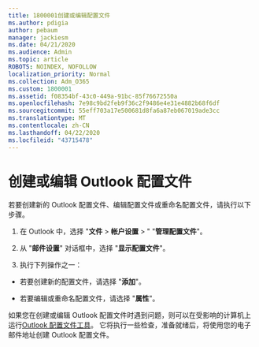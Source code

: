 ```yaml
---
title: 1800001创建或编辑配置文件
ms.author: pdigia
author: pebaum
manager: jackiesm
ms.date: 04/21/2020
ms.audience: Admin
ms.topic: article
ROBOTS: NOINDEX, NOFOLLOW
localization_priority: Normal
ms.collection: Adm_O365
ms.custom: 1800001
ms.assetid: f08354bf-43c0-449a-91bc-85f76672550a
ms.openlocfilehash: 7e98c9bd2feb9f36c2f9486e4e31e4882b68f6df
ms.sourcegitcommit: 55eff703a17e500681d8fa6a87eb067019ade3cc
ms.translationtype: MT
ms.contentlocale: zh-CN
ms.lasthandoff: 04/22/2020
ms.locfileid: "43715478"
---
```

# <a name="create-or-edit-an-outlook-profile"></a>创建或编辑 Outlook 配置文件

若要创建新的 Outlook 配置文件、编辑配置文件或重命名配置文件，请执行以下步骤。
  
1. 在 Outlook 中，选择 "**文件** \> **帐户设置** \> " "**管理配置文件**"。
    
2. 从 "**邮件设置**" 对话框中，选择 "**显示配置文件**"。
    
3. 执行下列操作之一：
    
  - 若要创建新的配置文件，请选择 "**添加**"。
    
  - 若要编辑或重命名配置文件，请选择 "**属性**"。
    
如果您在创建或编辑 Outlook 配置文件时遇到问题，则可以在受影响的计算机上运行[Outlook 配置文件工具](https://aka.ms/SaRA-OutlookSetupProfile)。 它将执行一些检查，准备就绪后，将使用您的电子邮件地址创建 Outlook 配置文件。 
  

